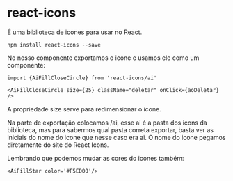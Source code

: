 # react-icons

É uma biblioteca de icones para usar no React.

    npm install react-icons --save

No nosso componente exportamos o icone e usamos ele como um componente:

    import {AiFillCloseCircle} from 'react-icons/ai'

    <AiFillCloseCircle size={25} className="deletar" onClick={aoDeletar} />

A propriedade size serve para redimensionar o icone.

Na parte de exportação colocamos /ai, esse ai é a pasta dos icons da biblioteca, mas para sabermos qual pasta correta exportar, basta ver as iniciais do nome do icone que nesse caso era ai. O nome do icone pegamos diretamente do site do React Icons.

Lembrando que podemos mudar as cores do icones também:

    <AiFillStar color='#F5ED00'/>

